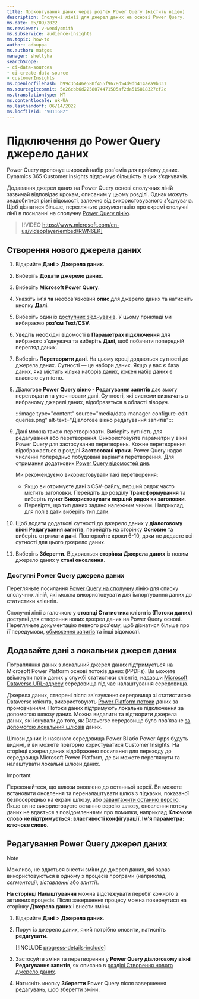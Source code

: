 ```yaml
---
title: Проковтування даних через роз'єм Power Query (містить відео)
description: Сполучні лінії для джерел даних на основі Power Query.
ms.date: 05/09/2022
ms.reviewer: v-wendysmith
ms.subservice: audience-insights
ms.topic: how-to
author: adkuppa
ms.author: matgos
manager: shellyha
searchScope:
- ci-data-sources
- ci-create-data-source
- customerInsights
ms.openlocfilehash: b99c3b446e580f455f9678d54d9db414aea9b331
ms.sourcegitcommit: 5e26cbb6d2258074471505af2da515818327cf2c
ms.translationtype: MT
ms.contentlocale: uk-UA
ms.lasthandoff: 06/14/2022
ms.locfileid: "9011682"
---
```

# <a name="connect-to-a-power-query-data-source"></a>Підключення до Power Query джерело даних

Power Query пропонує широкий набір роз'ємів для прийому даних. Dynamics 365 Customer Insights підтримує більшість із цих з’єднувачів.

Додавання джерел даних на Power Query основі сполучних ліній зазвичай відповідає крокам, описаним у цьому розділі. Однак можуть знадобитися різні відомості, залежно від використовуваного з'єднувача. Щоб дізнатися більше, перегляньте документацію про окремі сполучні лінії в посиланні на сполучну [Power Query лінію](/power-query/connectors/).

> [!VIDEO https://www.microsoft.com/en-us/videoplayer/embed/RWN6EK]

## <a name="create-a-new-data-source"></a>Створення нового джерела даних

1. Відкрийте **Дані** > **Джерела даних**.

1. Виберіть **Додати джерело даних**.

1. Виберіть **Microsoft Power Query**.

1. Укажіть ім'я **та** необов'язковий **опис** для джерело даних та натисніть кнопку **Далі**.

1. Виберіть один із [доступних з’єднувачів](#available-power-query-data-sources). У цьому прикладі ми вибираємо **роз'єм Text/CSV**.

1. Уведіть необхідні відомості в **Параметрах підключення** для вибраного з’єднувача та виберіть **Далі**, щоб побачити попередній перегляд даних.

1. Виберіть **Перетворити дані**. На цьому кроці додаються сутності до джерела даних. Сутності — це набори даних. Якщо у вас є база даних, яка містить кілька наборів даних, кожен набір даних є власною сутністю.

1. Діалогове **Power Query вікно - Редагування запитів** дає змогу переглядати та уточнювати дані. Сутності, які системи визначать в вибраному джерелі даних, відобразяться в області ліворуч.

   :::image type="content" source="media/data-manager-configure-edit-queries.png" alt-text="Діалогове вікно редагування запитів":::

1. Дані можна також перетворювати. Виберіть сутність для редагування або перетворення. Використовуйте параметри у вікні Power Query для застосування перетворень. Кожне перетворення відображається в розділі **Застосовані кроки**. Power Query надає численні попередньо побудовані варіанти перетворення. Для отримання додаткових [Power Query відомостей див](/power-query/power-query-what-is-power-query#transformations).

   Ми рекомендуємо використовувати такі перетворення:

   - Якщо ви отримуєте дані з CSV-файлу, перший рядок часто містить заголовки. Перейдіть до розділу **Трансформування** та виберіть **пункт Використовувати перший рядок як заголовки**.
   - Перевірте, що тип даних задано належним чином. Наприклад, для полів дати виберіть тип дати.

1. Щоб додати додаткові сутності до джерело даних у **діалоговому вікні Редагування запитів**, перейдіть на сторінку **Основне** та виберіть отримати **дані**. Повторюйте кроки 6-10, доки не додасте всі сутності для цього джерело даних.

1. Виберіть **Зберегти**. Відкриється **сторінка Джерела даних** із новим джерело даних у **стані оновлення**.

### <a name="available-power-query-data-sources"></a>Доступні Power Query джерела даних

Перегляньте посилання [Power Query на сполучну](/power-query/connectors/) лінію для списку сполучних ліній, які можна використовувати для імпортування даних до статистики клієнтів.

Сполучні лінії з галочкою у **стовпці Статистика клієнтів (Потоки даних)** доступні для створення нових джерел даних на Power Query основі. Перегляньте документацію певного роз'єму, щоб дізнатися більше про її передумови, [обмеження запитів](/power-query/power-query-online-limits) та інші відомості.

## <a name="add-data-from-on-premises-data-sources"></a>Додавайте дані з локальних джерел даних

Потрапляння даних з локальний джерел даних підтримується на Microsoft Power Platform основі потоків даних (PPDFs). Ви можете ввімкнути потік даних у службі статистики клієнтів, надавши [Microsoft Dataverse URL-адресу](create-environment.md) середовища під час налаштування середовища.

Джерела даних, створені після зв'язування середовища зі статистикою Dataverse клієнта, використовують [Power Platform потоки](/power-query/dataflows/overview-dataflows-across-power-platform-dynamics-365) даних за промовчанням. Потоки даних підтримують локальне підключення за допомогою шлюзу даних. Можна видалити та відтворити джерела даних, які існували до того, як Dataverse середовище було пов'язане [за допомогою локальний шлюзів](/data-integration/gateway/service-gateway-app) даних.

Шлюзи даних із наявного середовища Power BI або Power Apps будуть видимі, й ви можете повторно користуватися Customer Insights. На сторінці джерел даних відображено посилання для переходу до середовища Microsoft Power Platform, де ви можете переглянути та налаштувати локальні шлюзи даних.

> [!IMPORTANT]
> Переконайтеся, що шлюзи оновлено до останньої версії. Ви можете встановити оновлення та переналаштувати шлюз з підказки, показаної безпосередньо на екрані шлюзу, або [завантажити останню версію](https://powerapps.microsoft.com/downloads/). Якщо ви не використовуєте останню версію шлюзу, оновлення потоку даних не вдається з повідомленнями про помилки, наприклад **Ключове слово не підтримується: властивості конфігурації. Ім'я параметра: ключове слово**.

## <a name="edit-power-query-data-sources"></a>Редагування Power Query джерел даних

> [!NOTE]
> Можливо, не вдасться внести зміни до джерел даних, які зараз використовуються в одному з процесів програми (наприклад, *сегментації*, *зіставленні* або *злитті*).
>
> **На сторінці Налаштування** можна відстежувати перебіг кожного з активних процесів. Після завершення процесу можна повернутися на сторінку **Джерела даних** і внести зміни.

1. Відкрийте **Дані** > **Джерела даних**.

1. Поруч із джерело даних, який потрібно оновити, натисніть **редагувати**.

   [!INCLUDE [progress-details-include](includes/progress-details-pane.md)]

1. Застосуйте зміни та перетворення у **Power Query діалоговому вікні Редагування запитів**, як описано в [розділі Створення нового джерело даних](#create-a-new-data-source).

1. Натисніть кнопку **Зберегти** Power Query після завершення редагувань, щоб зберегти зміни.
